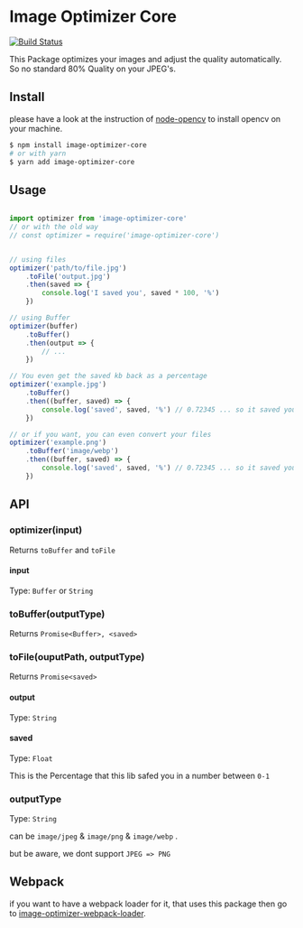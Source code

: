 # Image Optimizer Core

[![Build Status](https://travis-ci.com/datsteves/image-optimizer-core.svg?branch=master)](https://travis-ci.com/datsteves/image-optimizer-core)

This Package optimizes your images and adjust the quality automatically.
So no standard 80% Quality on your JPEG's.


## Install

please have a look at the instruction of [node-opencv](https://github.com/peterbraden/node-opencv) to install opencv on your machine.

```bash
$ npm install image-optimizer-core
# or with yarn
$ yarn add image-optimizer-core
```

## Usage

```js

import optimizer from 'image-optimizer-core'
// or with the old way
// const optimizer = require('image-optimizer-core')


// using files
optimizer('path/to/file.jpg')
    .toFile('output.jpg')
    .then(saved => {
        console.log('I saved you', saved * 100, '%')
    })

// using Buffer
optimizer(buffer)
    .toBuffer()
    .then(output => {
        // ...
    })

// You even get the saved kb back as a percentage
optimizer('example.jpg')
    .toBuffer()
    .then((buffer, saved) => {
        console.log('saved', saved, '%') // 0.72345 ... so it saved you 72.345%
    })

// or if you want, you can even convert your files
optimizer('example.png')
    .toBuffer('image/webp')
    .then((buffer, saved) => {
        console.log('saved', saved, '%') // 0.72345 ... so it saved you 72.345%
    })

```

## API

### optimizer(input)

Returns `toBuffer` and `toFile`

#### input

Type: `Buffer` or `String`

### toBuffer(outputType)

Returns `Promise<Buffer>, <saved>`

### toFile(ouputPath, outputType)

Returns `Promise<saved>`

#### output

Type: `String`

#### saved

Type: `Float`

This is the Percentage that this lib safed you in a number between `0-1`

### outputType

Type: `String`

can be `image/jpeg` & `image/png` & `image/webp` .

but be aware, we dont support `JPEG => PNG`

## Webpack

if you want to have a webpack loader for it, that uses this package then go to [image-optimizer-webpack-loader](https://github.com/datsteves/image-optimizer-webpack-loader).